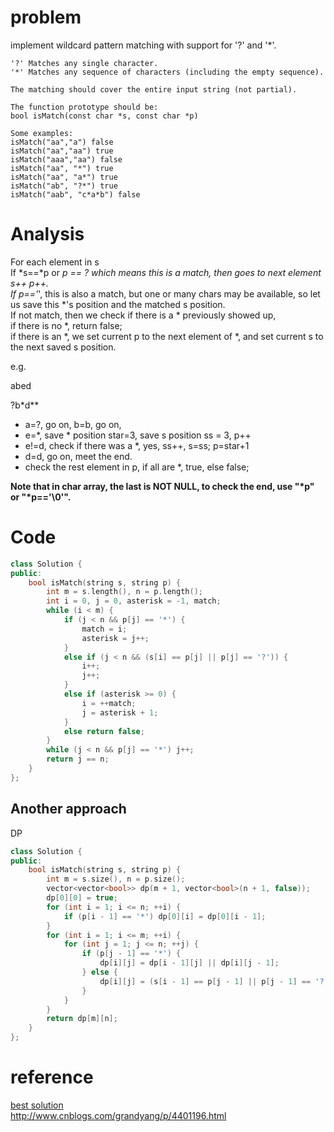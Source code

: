 # problem
implement wildcard pattern matching with support for '?' and '*'.
```
'?' Matches any single character.
'*' Matches any sequence of characters (including the empty sequence).

The matching should cover the entire input string (not partial).

The function prototype should be:
bool isMatch(const char *s, const char *p)

Some examples:
isMatch("aa","a") false
isMatch("aa","aa") true
isMatch("aaa","aa") false
isMatch("aa", "*") true
isMatch("aa", "a*") true
isMatch("ab", "?*") true
isMatch("aab", "c*a*b") false
```

# Analysis
For each element in s  
If *s==*p or *p == ? which means this is a match, then goes to next element s++ p++.  
If p=='*', this is also a match, but one or many chars may be available, so let us save this *'s position and the matched s position.  
If not match, then we check if there is a * previously showed up,  
       if there is no *,  return false;  
       if there is an *,  we set current p to the next element of *, and set current s to the next saved s position.  

e.g.  

abed  

?b*d**  

- a=?, go on, b=b, go on,
- e=*, save * position star=3, save s position ss = 3, p++
- e!=d,  check if there was a *, yes, ss++, s=ss; p=star+1
- d=d, go on, meet the end.
- check the rest element in p, if all are *, true, else false;

__Note that in char array, the last is NOT NULL, to check the end, use  "*p"  or "*p=='\0'".__

# Code
```C++
class Solution {
public:
    bool isMatch(string s, string p) {
        int m = s.length(), n = p.length();
        int i = 0, j = 0, asterisk = -1, match;
        while (i < m) {
            if (j < n && p[j] == '*') {
                match = i; 
                asterisk = j++;
            }
            else if (j < n && (s[i] == p[j] || p[j] == '?')) {
                i++; 
                j++;
            }
            else if (asterisk >= 0) {
                i = ++match;
                j = asterisk + 1;
            }
            else return false;
        }
        while (j < n && p[j] == '*') j++;
        return j == n;
    }
};
```
## Another approach
DP
```C++
class Solution {
public:
    bool isMatch(string s, string p) {
        int m = s.size(), n = p.size();
        vector<vector<bool>> dp(m + 1, vector<bool>(n + 1, false));
        dp[0][0] = true;
        for (int i = 1; i <= n; ++i) {
            if (p[i - 1] == '*') dp[0][i] = dp[0][i - 1];
        }
        for (int i = 1; i <= m; ++i) {
            for (int j = 1; j <= n; ++j) {
                if (p[j - 1] == '*') {
                    dp[i][j] = dp[i - 1][j] || dp[i][j - 1];
                } else {
                    dp[i][j] = (s[i - 1] == p[j - 1] || p[j - 1] == '?') && dp[i - 1][j - 1];
                }
            }
        }
        return dp[m][n];
    }
};
```
# reference
[best solution](http://yucoding.blogspot.com/2013/02/leetcode-question-123-wildcard-matching.html)  
http://www.cnblogs.com/grandyang/p/4401196.html
